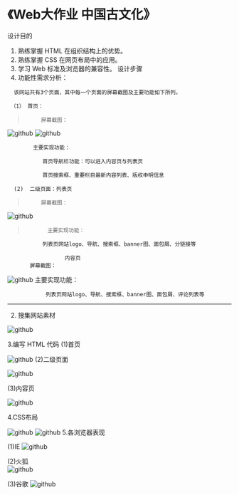 《Web大作业 中国古文化》 
=================
设计目的
  1. 熟练掌握 HTML 在组织结构上的优势。
  2. 熟练掌握 CSS 在网页布局中的应用。
  3. 学习 Web 标准及浏览器的兼容性。
设计步骤
   1. 功能性需求分析：
>
      该网站共有3个页面，其中每一个页面的屏幕截图及主要功能如下所列。
>
     （1） 首页：
>          屏幕截图：
![github](https://github.com/Judongjie/web/blob/master/webbaogao/2.jpg)
![github](https://github.com/Judongjie/web/blob/master/webbaogao/1.jpg)

>
            主要实现功能：
>
               首页导航栏功能：可以进入内容页与列表页
>
               首页搜索框、重要栏目最新内容列表、版权申明信息
>
      (2)  二级页面：列表页   
>          屏幕截图：
![github](https://github.com/Judongjie/web/blob/master/webbaogao/5.jpg)
>            主要实现功能：
>
               列表页网站logo、导航、搜索框、banner图、面包屑、分链接等
>
>
                      内容页
           屏幕截图：
![github](https://github.com/Judongjie/web/blob/master/webbaogao/4.jpg)
             主要实现功能：
>
                列表页网站logo、导航、搜索框、banner图、面包屑、评论列表等
-----------------------------------------------------------------------------
2. 搜集网站素材
>
![github](https://github.com/Judongjie/web/blob/master/webbaogao/6.jpg)
>

3.编写 HTML 代码
  (1)首页
>
![github](https://github.com/Judongjie/web/blob/master/webbaogao/index.png)
  (2)二级页面
>
![github](https://github.com/Judongjie/web/blob/master/webbaogao/list.png)
>
  (3)内容页
>
![github](https://github.com/Judongjie/web/blob/master/webbaogao/cont.png)
>
4.CSS布局
>
![github](https://github.com/Judongjie/web/blob/master/webbaogao/contcss.png)
![github](https://github.com/Judongjie/web/blob/master/webbaogao/indexcss.png)
5.各浏览器表现
>
  (1)IE
![github](https://github.com/Judongjie/web/blob/master/sucai/99BA77CB50764874030B7426C2FC77B1.png)
>
  (2)火狐  
![github](https://github.com/Judongjie/web/blob/master/webbaogao/2.jpg)
> 
  (3)谷歌
![github](https://github.com/Judongjie/web/blob/master/sucai/77D7D4C9D3662BC31341CC7EDA6FCA8D.png)  
